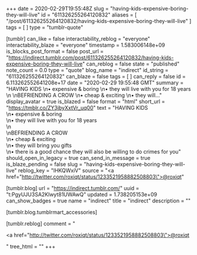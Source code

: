 +++
date = 2020-02-29T19:55:48Z
slug = "having-kids-expensive-boring-they-will-live"
id = "611326255264120832"
aliases = [ "/post/611326255264120832/having-kids-expensive-boring-they-will-live" ]
tags = [ ]
type = "tumblr-quote"

[tumblr]
can_like = false
interactability_reblog = "everyone"
interactability_blaze = "everyone"
timestamp = 1.583006148e+09
is_blocks_post_format = false
post_url = "https://indirect.tumblr.com/post/611326255264120832/having-kids-expensive-boring-they-will-live"
can_reblog = false
state = "published"
note_count = 0.0
type = "quote"
blog_name = "indirect"
id_string = "611326255264120832"
can_blaze = false
tags = [ ]
can_reply = false
id = 6.113262552641208e+17
date = "2020-02-29 19:55:48 GMT"
summary = "HAVING KIDS \n• expensive & boring \n• they will live with you for 18 years \n \nBEFRIENDING A CROW \n• cheap & exciting \n• they will..."
display_avatar = true
is_blazed = false
format = "html"
short_url = "https://tmblr.co/ZY3jbyXxtVr_uq00"
text = "HAVING KIDS<br/>\n• expensive &amp; boring<br/>\n• they will live with you for 18 years<br/>\n<br/>\nBEFRIENDING A CROW<br/>\n• cheap &amp; exciting<br/>\n• they will bring you gifts<br/>\n• there is a good chance they will also be willing to do crimes for you"
should_open_in_legacy = true
can_send_in_message = true
is_blaze_pending = false
slug = "having-kids-expensive-boring-they-will-live"
reblog_key = "lHKQWxiV"
source = "<a href=\"http://twitter.com/roxiqt/status/1233521958882508803\">@roxiqt</a>"

[tumblr.blog]
url = "https://indirect.tumblr.com/"
uuid = "t:PgyUJU3SA2Klwyt81UWAwQ"
updated = 1.738205153e+09
can_show_badges = true
name = "indirect"
title = "indirect"
description = ""

[tumblr.blog.tumblrmart_accessories]

[tumblr.reblog]
comment = "<p><a href=\"http://twitter.com/roxiqt/status/1233521958882508803\">@roxiqt</a></p>"
tree_html = ""
+++
